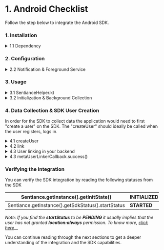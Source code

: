 # 1. Android Checklist

Follow the step below to integrate the Android SDK.

### 1. Installation

<details>

<summary>1.1 Dependency</summary>

Add the Sentiance repository to your project (top-level) _build.gradle_ file.

```
allprojects {
  repositories {
    ...
    maven {
      url "https://repository.sentiance.com"
    }
  }
}
```

In the _build.gradle_ file of your app module, add the following line to the dependencies section.

```
implementation ('com.sentiance:sdk:4.21.2@aar') { transitive = true }
```

</details>

### 2. Configuration

<details>

<summary>2.2 Notification &#x26; Foreground Service</summary>

Depending on your app's configuration and OS version, the SDK may need to start a foreground service every now and again. You must therefore pass a notification that can be used by the service. In the next section, you'll find a handy notification creation method.

Learn more on how to easily setup a [sample notification](https://docs.sentiance.com/sdk/appendix/android/notification-management)

</details>

### 3. Usage

<details>

<summary>3.1 SentianceHelper.kt</summary>

For a quick start we have created helper file a couple of methods to easily get started. [Download this file](https://github.com/sentiance/sample-apps-android/blob/main/app/src/main/java/com/example/sentiancesdksample\_app\_android/helpers/SentianceHelper.kt) and place it anywhere accessible in your codebase.

</details>

<details>

<summary>3.2 Initialization &#x26; Background Collection</summary>

Insert the following line in the _onCreate_ method of your MainApplication.kt file_._ This line ensures that the SDK is initialized and can collect data while the application is in the background.

```
# MainApplication.kt

SentianceHelper().initSdk(applicationContext, null)
```

[See reference](https://github.com/sentiance/sample-apps-android/blob/main/app/src/main/java/com/example/sentiancesdksample\_app\_android/MainApplication.kt#L14)

</details>

### 4. Data Collection & SDK User Creation

In order for the SDK to collect data the application would need to first "create a user" on the SDK. The "createUser" should ideally be called when the user registers, logs in.



<details>

<summary>4.1 createUser</summary>

Invoke the _SentianceHelper().createUser_ method at the moment you are ready to start the data collection. (e.g on user login, on user registration, at a feature, etc)

```swift
SentianceHelper.createUser(SDKParams(
   appId,
   secret,
   null,
   link,
   callback
))
```

[See reference](https://github.com/sentiance/sample-apps-android/blob/main/app/src/main/java/com/example/sentiancesdksample\_app\_android/MainActivity.kt#L39)

</details>

<details>

<summary>4.2 link</summary>

This method will receive the parameters: `installId, MetaUserLinkerCallback`

[See reference](https://github.com/sentiance/sample-apps-android/blob/main/app/src/main/java/com/example/sentiancesdksample\_app\_android/MainActivity.kt#L51)

</details>

<details>

<summary>4.3 User linking in your backend</summary>

In the `link` function, at this point, make your backend tell the Sentiance backend which `userId` should be related to the `installId`

[See reference](https://github.com/sentiance/sample-apps-api/blob/master/src/routes.js#L61)

</details>

<details>

<summary>4.3 metaUserLinkerCallback.success()</summary>

Upon your backend successfully performing the user linking execute the&#x20;

```
metaUserLinkerCallback.success()
```

</details>

### Verifying the Integration

You can verify the SDK integration by reading the following statuses from the SDK

| Sentiance.getInstance().getInitState()             | **INITIALIZED** |
| -------------------------------------------------- | --------------- |
| Sentiance.getInstance().getSdkStatus().startStatus | **STARTED**     |

_Note: If you find the **startStatus** to be **PENDING** it usually implies that the user has not granted **location:always** permission. To know more,_ [_click here_](https://docs.sentiance.com/sdk/api-reference/android/sdkstatus/startstatus)__

You can continue reading through the next sections to get a deeper understanding of the integration and the SDK capabilities.&#x20;
